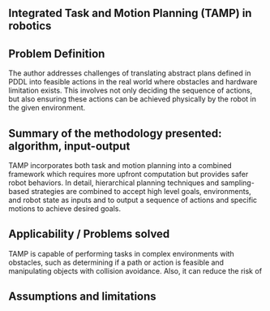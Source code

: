 ## Integrated Task and Motion Planning (TAMP) in robotics

## Problem Definition
The author addresses challenges of translating abstract plans defined in PDDL into feasible actions in the real world where obstacles and hardware limitation exists. This involves not only deciding the sequence of actions, but also ensuring these actions can be achieved physically by the robot in the given environment. 

## Summary of the methodology presented: algorithm, input-output
TAMP incorporates both task and motion planning into a combined framework which requires more upfront computation but provides safer robot behaviors. In detail, hierarchical planning techniques and sampling-based strategies are combined to accept high level goals, environments, and robot state as inputs and to output a sequence of actions and specific motions to achieve desired goals.

## Applicability / Problems solved
TAMP is capable of performing tasks in complex environments with obstacles, such as determining if a path or action is feasible and manipulating objects with collision avoidance. Also, it can reduce the risk of 
## Assumptions and limitations
